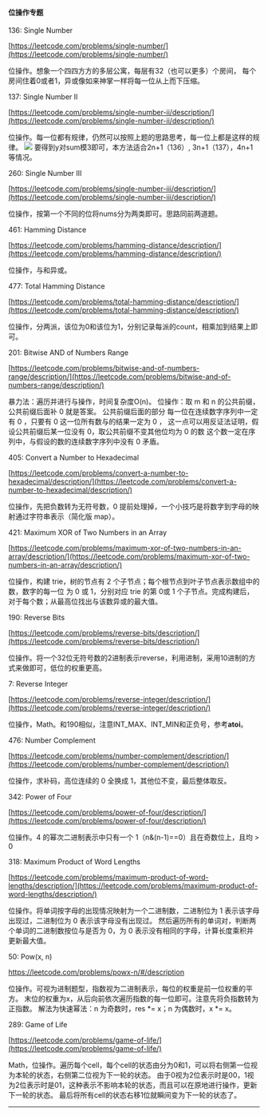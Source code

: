#### 位操作专题

136: Single Number

[https://leetcode.com/problems/single-number/](https://leetcode.com/problems/single-number/)

位操作。想象一个四四方方的多层公寓，每层有32（也可以更多）个房间，
每个房间住着0或者1，异或像如来神掌一样将每一位从上而下压缩。


137: Single Number II

[https://leetcode.com/problems/single-number-ii/description/](https://leetcode.com/problems/single-number-ii/description/)

位操作。每一位都有规律，仍然可以按照上题的思路思考，每一位上都是这样的规律。
![](http://latex.codecogs.com/gif.latex?{sum=x_1*3+x_2*3+...+x_{n-1}*3+y})
要得到y对sum模3即可，本方法适合2n+1（136）, 3n+1（137），4n+1 等情况。

260: Single Number III

[https://leetcode.com/problems/single-number-iii/description/](https://leetcode.com/problems/single-number-iii/description/)

位操作，按第一个不同的位将nums分为两类即可。思路同前两道题。

461: Hamming Distance

[https://leetcode.com/problems/hamming-distance/description/](https://leetcode.com/problems/hamming-distance/description/)

位操作，与和异或。

477: Total Hamming Distance

[https://leetcode.com/problems/total-hamming-distance/description/](https://leetcode.com/problems/total-hamming-distance/description/)

位操作，分两派，该位为0和该位为1，分别记录每派的count，相乘加到结果上即可。

201: Bitwise AND of Numbers Range

[https://leetcode.com/problems/bitwise-and-of-numbers-range/description/](https://leetcode.com/problems/bitwise-and-of-numbers-range/description/)

暴力法：遍历并进行与操作，时间复杂度O(n)。
位操作：取 m 和 n 的公共前缀，公共前缀后面补 0 就是答案。
公共前缀后面的部分 每一位在连续数字序列中一定有 0 ，只要有 0 这一位所有数与的结果一定为 0 ，
这一点可以用反证法证明，假设公共前缀后某一位没有 0，取公共前缀不变其他位均为 0 的数
这个数一定在序列中，与假设的数的连续数字序列中没有 0 矛盾。

405: Convert a Number to Hexadecimal

[https://leetcode.com/problems/convert-a-number-to-hexadecimal/description/](https://leetcode.com/problems/convert-a-number-to-hexadecimal/description/)

位操作，先把负数转为无符号数，0 提前处理掉，一个小技巧是将数字到字母的映射通过字符串表示（简化版 map）。

421: Maximum XOR of Two Numbers in an Array

[https://leetcode.com/problems/maximum-xor-of-two-numbers-in-an-array/description/](https://leetcode.com/problems/maximum-xor-of-two-numbers-in-an-array/description/)

位操作，构建 trie，树的节点有 2 个子节点；每个根节点到叶子节点表示数组中的数，数字的每一位
为 0 或 1，分别对应 trie 的第 0或 1 个子节点。完成构建后，对于每个数；从最高位找出与该数异或的最大值。

190: Reverse Bits

[https://leetcode.com/problems/reverse-bits/description/](https://leetcode.com/problems/reverse-bits/description/)

位操作。将一个32位无符号数的2进制表示reverse，利用进制，采用10进制的方式来做即可，低位的权重更高。

7: Reverse Integer

[https://leetcode.com/problems/reverse-integer/description/](https://leetcode.com/problems/reverse-integer/description/)

位操作，Math。和190相似，注意INT\_MAX、INT\_MIN和正负号，参考**atoi**。

476: Number Complement

[https://leetcode.com/problems/number-complement/description/](https://leetcode.com/problems/number-complement/description/)

位操作，求补码，高位连续的 0 全换成 1，其他位不变，最后整体取反。

342: Power of Four

[https://leetcode.com/problems/power-of-four/description/](https://leetcode.com/problems/power-of-four/description/)

位操作。4 的幂次二进制表示中只有一个 1（n&(n-1)==0）且在奇数位上，且均 > 0

318: Maximum Product of Word Lengths

[https://leetcode.com/problems/maximum-product-of-word-lengths/description/](https://leetcode.com/problems/maximum-product-of-word-lengths/description/)

位操作。将单词按字母的出现情况映射为一个二进制数，二进制位为 1 表示该字母出现过，二进制位为 0 表示该字母没有出现过。
然后遍历所有的单词对，判断两个单词的二进制数按位与是否为 0，为 0 表示没有相同的字母，计算长度乘积并更新最大值。

50: Pow(x, n)

https://leetcode.com/problems/powx-n/#/description

位操作。可视为进制题型，指数视为二进制表示，每位的权重是前一位权重的平方。
末位的权重为x，从后向前依次遍历指数的每一位即可。注意先将负指数转为正指数。
解法为快速幂法：n 为奇数时，res *= x；n 为偶数时，x *= x。

289: Game of Life

[https://leetcode.com/problems/game-of-life/](https://leetcode.com/problems/game-of-life/)

Math，位操作。遍历每个cell，每个cell的状态由分为0和1，可以将右侧第一位视为本轮的状态，右侧第二位视为下一轮的状态。
由于0视为2位表示时是00，1视为2位表示时是01，这种表示不影响本轮的状态，而且可以在原地进行操作，更新下一轮的状态。
最后将所有cell的状态右移1位就瞬间变为下一轮的状态了。

---
